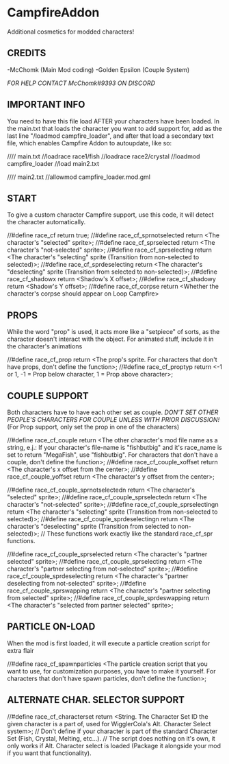 # CampfireAddon
Additional cosmetics for modded characters!

## CREDITS
-McChomk (Main Mod coding)
-Golden Epsilon (Couple System)
	
*FOR HELP CONTACT McChomk#9393 ON DISCORD*

## IMPORTANT INFO
You need to have this file load AFTER your characters have been loaded.
In the main.txt that loads the character you want to add support for,
add as the last line "/loadmod campfire_loader", and after that load a secondary
text file, which enables Campfire Addon to autoupdate, like so:

//// main.txt
//loadrace race1/fish
//loadrace race2/crystal
//loadmod campfire_loader
//load main2.txt

//// main2.txt
//allowmod campfire_loader.mod.gml

## START
To give a custom character Campfire support, use this code, it will detect the character automatically.

//#define race_cf						return true;
//#define race_cf_sprnotselected	    return <The character's "selected" sprite>;
//#define race_cf_sprselected			return <The character's "not-selected" sprite>;
//#define race_cf_sprselecting 	    	return <The character's "selecting" sprite (Transition from non-selected to selected)>;
//#define race_cf_sprdeselecting	    return <The character's "deselecting" sprite (Transition from selected to non-selected)>;
//#define race_cf_shadowx				return <Shadow's X offset>;
//#define race_cf_shadowy		    	return <Shadow's Y offset>;
//#define race_cf_corpse				return <Whether the character's corpse should appear on Loop Campfire>

## PROPS
While the word "prop" is used, it acts more like a "setpiece" of sorts, as the character doesn't interact with the object.
For animated stuff, include it in the character's animations

//#define race_cf_prop			return <The prop's sprite. For characters that don't have props, don't define the function>;
//#define race_cf_proptyp		return <-1 or 1, -1 = Prop below character, 1 = Prop above character>;

## COUPLE SUPPORT
Both characters have to have each other set as couple. *DON'T SET OTHER PEOPLE'S CHARACTERS FOR COUPLE UNLESS WITH PRIOR DISCUSSION!*
(For Prop support, only set the prop in one of the characters)

//#define race_cf_couple						return <The other character's mod file name as a string, e.j.: If your character's file-name is "fishbutbig" and it's race_name is set to return "MegaFish", use "fishbutbig". For characters that don't have a couple, don't define the function>;
//#define race_cf_couple_xoffset				return <The character's x offset from the center>;
//#define race_cf_couple_yoffset				return <The character's y offset from the center>;

//#define race_cf_couple_sprnotselectedn				return <The character's "selected" sprite>;
//#define race_cf_couple_sprselectedn					return <The character's "not-selected" sprite>;
//#define race_cf_couple_sprselectingn 					return <The character's "selecting" sprite (Transition from non-selected to selected)>;
//#define race_cf_couple_sprdeselectingn				return <The character's "deselecting" sprite (Transition from selected to non-selected)>;
//	These functions work exactly like the standard race_cf_spr<Type> functions.

//#define race_cf_couple_sprselected			return <The character's "partner selected" sprite>;
//#define race_cf_couple_sprselecting 	    	return <The character's "partner selecting from not-selected" sprite>;
//#define race_cf_couple_sprdeselecting	    	return <The character's "partner deselecting from not-selected" sprite>;
//#define race_cf_couple_sprswapping 			return <The character's "partner selecting from selected" sprite>;
//#define race_cf_couple_sprdeswapping	    	return <The character's "selected from partner selected" sprite>;

## PARTICLE ON-LOAD
When the mod is first loaded, it will execute a particle creation script for extra flair

//#define race_cf_spawnparticles		<The particle creation script that you want to use, for customization purposes, you have to make it yourself. For characters that don't have spawn particles, don't define the function>;

## ALTERNATE CHAR. SELECTOR SUPPORT

//#define race_cf_characterset	return <String. The Character Set ID the given character is a part of, used for WigglerCola's Alt. Character Select system>;
//	Don't define if your character is part of the standard Character Set (Fish, Crystal, Melting, etc...).
//  The script does nothing on it's own, it only works if Alt. Character select is loaded (Package it alongside your mod if you want that functionality). 